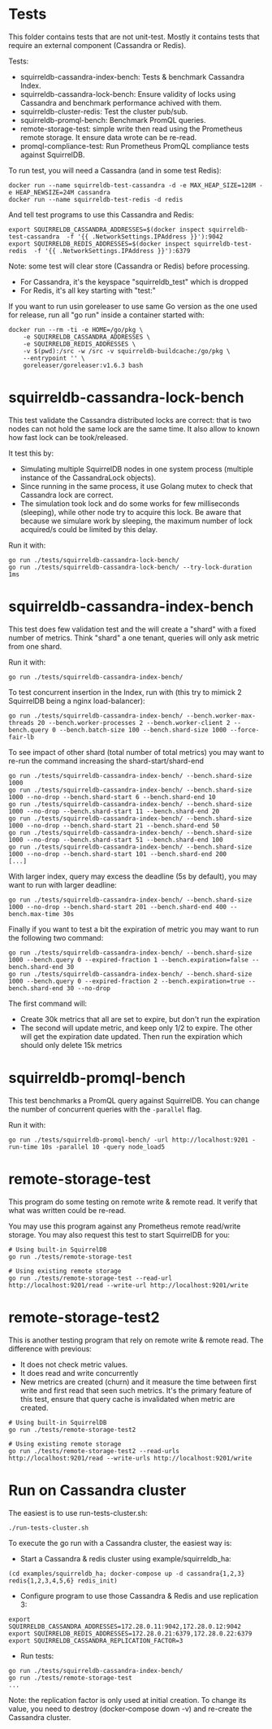 # Tests

This folder contains tests that are not unit-test. Mostly it contains tests
that require an external component (Cassandra or Redis).

Tests:

* squirreldb-cassandra-index-bench: Tests & benchmark Cassandra Index.
* squirreldb-cassandra-lock-bench: Ensure validity of locks using Cassandra and
  benchmark performance achived with them.
* squirreldb-cluster-redis: Test the cluster pub/sub.
* squirreldb-promql-bench: Benchmark PromQL queries.
* remote-storage-test: simple write then read using the Prometheus remote storage.
  It ensure data wrote can be re-read.
* promql-compliance-test: Run Prometheus PromQL compliance tests against SquirrelDB.


To run test, you will need a Cassandra (and in some test Redis):

```
docker run --name squirreldb-test-cassandra -d -e MAX_HEAP_SIZE=128M -e HEAP_NEWSIZE=24M cassandra
docker run --name squirreldb-test-redis -d redis
```

And tell test programs to use this Cassandra and Redis:
```
export SQUIRRELDB_CASSANDRA_ADDRESSES=$(docker inspect squirreldb-test-cassandra  -f '{{ .NetworkSettings.IPAddress }}'):9042
export SQUIRRELDB_REDIS_ADDRESSES=$(docker inspect squirreldb-test-redis  -f '{{ .NetworkSettings.IPAddress }}'):6379
```

Note: some test will clear store (Cassandra or Redis) before processing.
* For Cassandra, it's the keyspace "squirreldb_test" which is dropped
* For Redis, it's all key starting with "test:"

If you want to run usin goreleaser to use same Go version as the one used for release, run all "go run"
inside a container started with:
```
docker run --rm -ti -e HOME=/go/pkg \
    -e SQUIRRELDB_CASSANDRA_ADDRESSES \
    -e SQUIRRELDB_REDIS_ADDRESSES \
    -v $(pwd):/src -w /src -v squirreldb-buildcache:/go/pkg \
    --entrypoint '' \
    goreleaser/goreleaser:v1.6.3 bash
```

# squirreldb-cassandra-lock-bench

This test validate the Cassandra distributed locks are correct: that is two nodes
can not hold the same lock are the same time.
It also allow to known how fast lock can be took/released.

It test this by:
* Simulating multiple SquirrelDB nodes in one system process (multiple instance
  of the CassandraLock objects).
* Since running in the same process, it use Golang mutex to check that Cassandra
  lock are correct.
* The simulation took lock and do some works for few milliseconds (sleeping), while
  other node try to acquire this lock.
  Be aware that because we simulare work by sleeping, the maximum number of lock
  acquired/s could be limited by this delay.

Run it with:
```
go run ./tests/squirreldb-cassandra-lock-bench/
go run ./tests/squirreldb-cassandra-lock-bench/ --try-lock-duration 1ms
```

# squirreldb-cassandra-index-bench

This test does few validation test and the will create a "shard" with a fixed number of metrics.
Think "shard" a one tenant, queries will only ask metric from one shard.

Run it with:
```
go run ./tests/squirreldb-cassandra-index-bench/
```

To test concurrent insertion in the Index, run with (this try to mimick 2 SquirrelDB being a nginx load-balancer):
```
go run ./tests/squirreldb-cassandra-index-bench/ --bench.worker-max-threads 20 --bench.worker-processes 2 --bench.worker-client 2 --bench.query 0 --bench.batch-size 100 --bench.shard-size 1000 --force-fair-lb
```

To see impact of other shard (total number of total metrics) you may want to re-run the command increasing the shard-start/shard-end

```
go run ./tests/squirreldb-cassandra-index-bench/ --bench.shard-size 1000
go run ./tests/squirreldb-cassandra-index-bench/ --bench.shard-size 1000 --no-drop --bench.shard-start 6 --bench.shard-end 10
go run ./tests/squirreldb-cassandra-index-bench/ --bench.shard-size 1000 --no-drop --bench.shard-start 11 --bench.shard-end 20
go run ./tests/squirreldb-cassandra-index-bench/ --bench.shard-size 1000 --no-drop --bench.shard-start 21 --bench.shard-end 50
go run ./tests/squirreldb-cassandra-index-bench/ --bench.shard-size 1000 --no-drop --bench.shard-start 51 --bench.shard-end 100
go run ./tests/squirreldb-cassandra-index-bench/ --bench.shard-size 1000 --no-drop --bench.shard-start 101 --bench.shard-end 200
[...]
```

With larger index, query may excess the deadline (5s by default), you may want to run with larger deadline:

```
go run ./tests/squirreldb-cassandra-index-bench/ --bench.shard-size 1000 --no-drop --bench.shard-start 201 --bench.shard-end 400 --bench.max-time 30s
```

Finally if you want to test a bit the expiration of metric you may want to run the following two command:
```
go run ./tests/squirreldb-cassandra-index-bench/ --bench.shard-size 1000 --bench.query 0 --expired-fraction 1 --bench.expiration=false --bench.shard-end 30
go run ./tests/squirreldb-cassandra-index-bench/ --bench.shard-size 1000 --bench.query 0 --expired-fraction 2 --bench.expiration=true --bench.shard-end 30 --no-drop
```

The first command will:

* Create 30k metrics that all are set to expire, but don't run the expiration
* The second will update metric, and keep only 1/2 to expire. The other will get the expiration date updated.
  Then run the expiration which should only delete 15k metrics

# squirreldb-promql-bench

This test benchmarks a PromQL query against SquirrelDB. You can change the number of concurrent queries with the `-parallel` flag.

Run it with:
```
go run ./tests/squirreldb-promql-bench/ -url http://localhost:9201 -run-time 10s -parallel 10 -query node_load5
```

# remote-storage-test

This program do some testing on remote write & remote read. It verify that what was
written could be re-read.

You may use this program against any Prometheus remote read/write storage. You may also
request this test to start SquirrelDB for you:

```
# Using built-in SquirrelDB
go run ./tests/remote-storage-test

# Using existing remote storage
go run ./tests/remote-storage-test --read-url http://localhost:9201/read --write-url http://localhost:9201/write
```

# remote-storage-test2

This is another testing program that rely on remote write & remote read. The difference with previous:
* It does not check metric values.
* It does read and write concurrently
* New metrics are created (churn) and it measure the time between first write and first read that seen such
  metrics.
  It's the primary feature of this test, ensure that query cache is invalidated when metric are created.


```
# Using built-in SquirrelDB
go run ./tests/remote-storage-test2

# Using existing remote storage
go run ./tests/remote-storage-test2 --read-urls http://localhost:9201/read --write-urls http://localhost:9201/write
```

# Run on Cassandra cluster

The easiest is to use run-tests-cluster.sh:
```
./run-tests-cluster.sh
```

To execute the go run with a Cassandra cluster, the easiest way is:

* Start a Cassandra & redis cluster using example/squirreldb_ha:
```
(cd examples/squirreldb_ha; docker-compose up -d cassandra{1,2,3} redis{1,2,3,4,5,6} redis_init)
```

* Configure program to use those Cassandra & Redis and use replication 3:
```
export SQUIRRELDB_CASSANDRA_ADDRESSES=172.28.0.11:9042,172.28.0.12:9042
export SQUIRRELDB_REDIS_ADDRESSES=172.28.0.21:6379,172.28.0.22:6379
export SQUIRRELDB_CASSANDRA_REPLICATION_FACTOR=3
```
* Run tests:
```
go run ./tests/squirreldb-cassandra-index-bench/
go run ./tests/remote-storage-test
...
```

Note: the replication factor is only used at initial creation. To change its value, you need
to destroy (docker-compose down -v) and re-create the Cassandra cluster.
